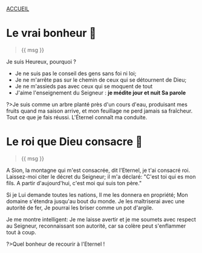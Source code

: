 <script>
  new Vue({
    el: '#data',
    data: { msg: message, sexeFm: userSexe, name: name }
  })
</script>
<div id="data">

 [ACCUEIL]()
  
<!-- # Des Psaumes, pour {{name}} {{userSexe?'👸':'🤴'}} -->

# Le vrai bonheur 🐬

> {{ msg }}

Je suis Heureux, pourquoi ?

* Je ne suis pas le conseil des gens sans foi ni loi;
* Je ne m'arrête pas sur le chemin de ceux qui se détournent de Dieu;
* Je ne m'assieds pas avec ceux qui se moquent de tout
* J'aime l'enseignement du Seigneur :  <b> je médite jour et nuit Sa parole</b>

?>Je suis comme un arbre planté près d'un cours d'eau, produisant mes fruits quand ma saison arrive, et mon feuillage ne perd jamais sa fraîcheur. Tout ce que je fais réussi. L'Éternel connaît ma conduite.

# Le roi que Dieu consacre 🤴

> {{ msg }}

A Sion, la montagne qui m'est consacrée, dit l'Eternel, je t'ai consacré roi.
Laissez-moi citer le décret du Seigneur; il m'a déclaré: 
"C'est toi qui es mon fils. A partir d'aujourd'hui, c'est moi qui suis ton père."

Si je Lui demande toutes les nations,
Il me les donnera en propriété;
Mon domaine s'étendra jusqu'au bout du monde.
Je les maîtriserai avec une autorité de fer,
Je pourrai les briser comme un pot d'argile.

Je me montre intelligent: 
Je me laisse avertir et je me soumets avec respect au Seigneur, reconnaissant son autorité, car sa colère peut s'enflammer tout à coup.

?>Quel bonheur de recourir à l'Eternel !
